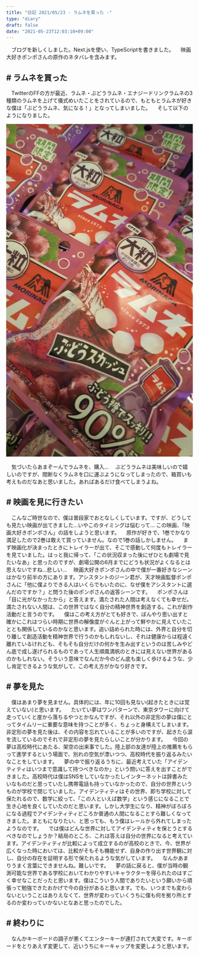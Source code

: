 ```yaml
---
title: "日記 2021/05/23 - ラムネを買った -"
type: "diary"
draft: false
date: "2021-05-23T12:03:10+09:00"
---
```


　ブログを新しくしました。Next.jsを使い、TypeScriptを書きました。
　映画大好きポンポさんの原作のネタバレを含みます。

## # ラムネを買った
　TwitterのFFの方が最近、ラムネ・ぶどうラムネ・エナジードリンクラムネの3種類のラムネを上げて儀式めいたことをされているので、もともとラムネが好きな僕は「ぶどうラムネ、気になる！」となってしまいました。
　そして以下のようになりました。

![p-1](p-1.jpeg)

　気づいたらあまぞーんでラムネを、購入...
　ぶどうラムネは美味しいので嬉しいのですが、間断なくラムネを口に運ぶようになってしまったので、箱買いも考えものだなあと思いました。あればあるだけ食べてしまうよね。

## # 映画を見に行きたい
　こんなご時世なので、僕は普段家でおとなしくしています。ですが、どうしても見たい映画が出てきました...いやこのタイミングは悩むって... この映画、「映画大好きポンポさん」の話をしようと思います。
　原作が好きで、1巻でかなり満足したので2巻は敢えて買っていません。なので1巻の話しかしません。
　まず映画化が決まったときにトレイラーが出て、そこで感動して何度もトレイラーを見ていました。はっと我に帰って、「この状況収まった後にぜひとも劇場で見たいなあ」と思ったのですが、劇場公開の6月までにどうも状況がよくなるとは思えないですね...悲しい...
　映画大好きポンポさんの中で僕が一番好きなシーンはかなり前半の方にあります。アシスタントのジーン君が、天才映画監督ポンポさんに「他に僕よりできる人はいくらでもいたのに、なぜ僕をアシスタントに選んだのですか？」と問うた後のポンポさんの返答シーンです。
　ポンポさんは「目に光がなかったから」と答えます。満たされた人間は考えなくても幸せだ。満たされない人間は、この世界ではなく自分の精神世界を創造する。これが創作活動だと言うのです。
　僕はこの考え方がとても好きで、ぼんやり思い出すと確かにこれはつらい時期に世界の解像度がぐんと上がって鮮やかに見えていたこととも関係しているのかなと思います。追い詰められた時には、外界と自分を切り離して創造活動を精神世界で行うのかもしれないし、それは健康からは程遠く離れているけれども、そもそも自分だけの何かを生み出すというのは苦しみやどん底で成し遂げられるものであって人生順風満帆のときには見えない世界があるのかもしれない。そういう意味でなんだか今のどん底も楽しく歩けるような、少し肯定できるような気がして、この考え方がかなり好きです。

## # 夢を見た
　僕はあまり夢を見ません。具体的には、年に10回も見ない(起きたときには覚えていない)と思います。
　たいてい夢はワンパターンで、東京タワーに向けて走っていくと崖から落ちるやつとかなんですが、それ以外の非定形の夢は僕にとってタイムリーに重要な意味を持つことが多く、ちょっと身構えてしまいます。非定形の夢を見た後は、その内容を忘れていることが多いのですが、起きたら涙を流しているのでそれで非定形の夢を見たらしいことが分かります。
　今回の夢は高校時代にあたる、架空の出来事でした。陸上部の友達が陸上の推薦をもらって進学するという場面で、別れの空気が漂いつつ、高校時代を振り返るみたいなことをしています。
　夢の中で振り返るうちに、最近考えていた「アイデンティティはいつまで意識して持つべきなのか」という問いに答えを出すことができました。高校時代は僕はSNSをしていなかったしインターネットは辞書みたいなものだと思っていたし携帯電話も持っていなかったので、自分の世界というものが学校で閉じていました。アイデンティティはその世界、即ち学校に対して保たれるので、数学に絞って、「この人といえば数学」という感じになることで生き心地を良くしていたのだと思います。しかし大学生になり、精神がぼろぼろになる過程でアイデンティティどころか普通の人間になることすら難しくなってきました。まともになりたい、と思っても、もう僕はレールから外れてしまったようなのです。
　では僕はどんな世界に対してアイデンティティを保とうとするべきなのでしょうか？結局のところ、これは答えは自分の世界になると考えています。アイデンティティが比較によって成立するのが高校のときで、今、世界が広くなった時においては、比較がそもそも機能せず、自身の作り出す世界観に対し、自分の存在を証明する形で保たれるような気がしています。
　なんかあまりうまく言葉にできませんね。難しいです。
　夢の話に戻ると、僕が当時の観測可能な世界である学校においてわかりやすいキャラクターを得られたのはすごく幸せなことだったと思います。僕はこういう人間でありたいという願いから頑張って勉強できたおかげで今の自分があると思います。でも、いつまでも変わらないということはありえなくて、世界が変わっていくうちに僕も何を拠り所とするのか変わっていかないとなあと思ったのでした。

## # 終わりに
　なんかキーボードの調子が悪くてエンターキーが連打されて大変です。キーボードをとりあえず変更して、近いうちにキーキャップを変更しようと思います。
